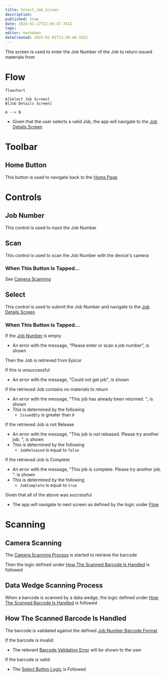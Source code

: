 ```yaml
---
title: Select_Job_Screen
description: 
published: true
date: 2024-01-17T13:36:47.741Z
tags: 
editor: markdown
dateCreated: 2023-02-01T13:30:48.325Z
---
```


This screen is used to enter the Job Number of the Job to return issued materials from

# Flow
```mermaid
flowchart

A[Select Job Screen]
B[Job Details Screen]

A --> B
```
- Given that the user selects a valid Job, the app will navigate to the [Job Details Screen](./Job_Details_Screen.md)


# Toolbar
## Home Button
This button is used to navigate back to the [Home Page](../../Home_Page.md)


# Controls
## Job Number
This control is used to input the Job Number


## Scan
This control is used to scan the Job Number with the device's camera

### When This Button Is Tapped...
See [Camera Scanning](#camera-scanning)


## Select
This control is used to submit the Job Number and navigate to the [Job Details Screen](./Job_Details_Screen.md)

### When This Button Is Tapped...
If the [Job Number](#job-number) is empty
- An error with the message, "Please enter or scan a job number", is shown

Then the Job is retrieved from Epicor

If this is unsuccessful
- An error with the message, "Could not get job", is shown

If the retrieved Job contains no materials to return
- An error with the message, "This job has already been returned. ", is shown
- This is determined by the following
	- `IssuedQty` is greater than `0`

If the retrieved Job is not Release
- An error with the message, "This job is not released. Please try another job. ", is shown
- This is determined by the following
	- `JobReleased` is equal to `false`

If the retrieved Job is Complete
- An error with the message, "This job is complete. Please try another job. ". is shown
- This is determined by the following
	- `JobComplete` is equal to `true`

Given that all of the above was successful
- The app will navigate to next screen as defined by the logic under [Flow](#flow)


# Scanning
## Camera Scanning
The [Camera Scanning Process](../../../Scanning.md#camera-scanning) is started to retrieve the barcode

Then the logic defined under [How The Scanned Barcode Is Handled](#how-the-scanned-barcode-is-handled) is followed


## Data Wedge Scanning Process
When a barcode is scanned by a data wedge, the logic defined under [How The Scanned Barcode Is Handled](#how-the-scanned-barcode-is-handled) is followed


## How The Scanned Barcode Is Handled
The barcode is validated against the defined [Job Number Barcode Format](../../../Scanning.md#job-number)

If the barcode is invalid:
- The relevant [Barcode Validation Error](../../../Scanning.md#barcode-validation-errors) will be shown to the user

If the barcode is valid:
* The [Select Button Logic](#when-this-button-is-tapped-1) is Followed